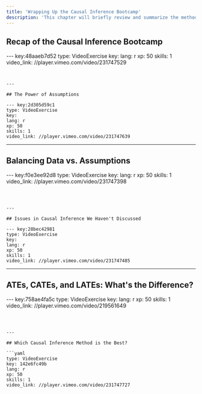 ```yaml
---
title: 'Wrapping Up the Causal Inference Bootcamp'
description: 'This chapter will briefly review and summarize the methods and arguments for the different causal inference methods covered across the Bootcamp'
---
```


## Recap of the Causal Inference Bootcamp

--- key:48aaeb7d52
type: VideoExercise
key: 
lang: r
xp: 50
skills: 1
video_link: //player.vimeo.com/video/231747529
```


---

## The Power of Assumptions

--- key:2d305d59c1
type: VideoExercise
key: 
lang: r
xp: 50
skills: 1
video_link: //player.vimeo.com/video/231747639
```



---

## Balancing Data vs. Assumptions

--- key:f0e3ee92d8
type: VideoExercise
key: 
lang: r
xp: 50
skills: 1
video_link: //player.vimeo.com/video/231747398
```



---

## Issues in Causal Inference We Haven't Discussed

--- key:28bec42981
type: VideoExercise
key: 
lang: r
xp: 50
skills: 1
video_link: //player.vimeo.com/video/231747485
```



---

## ATEs, CATEs, and LATEs: What's the Difference?


--- key:758ae4fa5c
type: VideoExercise
key: 
lang: r
xp: 50
skills: 1
video_link: //player.vimeo.com/video/219561649
```



---

## Which Causal Inference Method is the Best?

```yaml
type: VideoExercise
key: 142e6fc49b
lang: r
xp: 50
skills: 1
video_link: //player.vimeo.com/video/231747727
```

